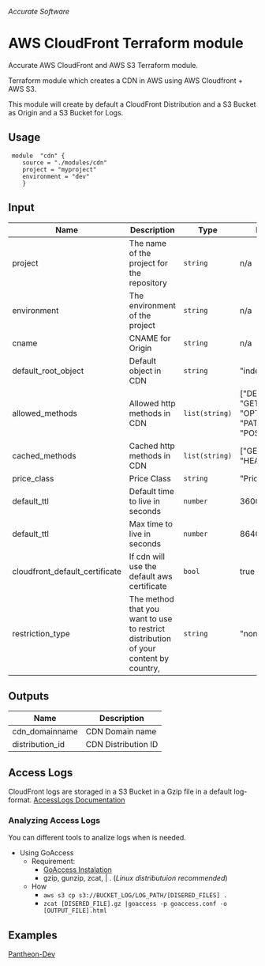 
*Accurate Software*

# AWS CloudFront Terraform module

Accurate AWS CloudFront and AWS S3 Terraform module.

Terraform module which creates a CDN in AWS using AWS Cloudfront + AWS S3.

This module will create by default a CloudFront Distribution and a S3 Bucket as Origin and a S3 Bucket for Logs.

## Usage

     module  "cdn" {    
        source = "./modules/cdn"    
        project = "myproject"
        environment = "dev"
        }

## Input
|  Name|Description   | Type | Default | Required
|--|--|--|--|--|
|  project| The name of the project for the repository | `string`| n/a | yes |
|  environment| The environment of the project  | `string`| n/a | yes |
|  cname | CNAME for Origin | `string` | n/a | yes |
|  default_root_object | Default object in CDN | `string` |"index.html" | no |
|  allowed_methods | Allowed http methods in CDN | `list(string)` | ["DELETE", "GET", "HEAD", "OPTIONS", "PATCH", "POST", "PUT"] | no |
|  cached_methods | Cached http methods in CDN | `list(string)` | ["GET", "HEAD"] | no |
|  price_class | Price Class | `string` |"PriceClass_All" | no |
|  default_ttl | Default time to live in seconds | `number` | 3600 | no |
|  default_ttl | Max time to live in seconds | `number` | 86400 | no |
|  cloudfront_default_certificate | If cdn will use the default aws certificate | `bool` | true | no |
|  restriction_type | The method that you want to use to restrict distribution of your content by country, | `string` |"none" | no |

## Outputs

|Name|Description  |
|--|--|
|cdn_domainname  | CDN Domain name  |
|distribution_id | CDN Distribution ID |

## Access Logs

CloudFront logs are storaged in a S3 Bucket in a Gzip file in a default log-format.
[AccessLogs Documentation](https://docs.aws.amazon.com/AmazonCloudFront/latest/DeveloperGuide/AccessLogs.html)
### Analyzing Access Logs

You can different tools to analize logs when is needed.
* Using GoAccess 
	* Requirement:
		* [GoAccess Instalation](https://goaccess.io/download#installation)
		* gzip, gunzip, zcat, | . (*Linux distributuion recommended*)
	* How
		*  `aws s3 cp s3://BUCKET_LOG/LOG_PATH/[DISERED_FILES] . `
		* `zcat [DISERED_FILE].gz |goaccess -p goaccess.conf -o [OUTPUT_FILE].html`

 


## Examples
[Pantheon-Dev](https://git.acclabs.com.br/gitlab/acc/aplicacao-modelo-aws/src/tree/master/terraform/dev)
